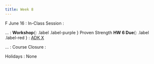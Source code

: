 ```yaml
---
title: Week 8
---
```


F June 16
: In-Class Session
  : 

...
: **Workshop**{: .label .label-purple } Proven Strength **HW 6 Due**{: .label .label-red }
  : [ADK X](#)

...
: Course Closure
  : 

Holidays
: None
